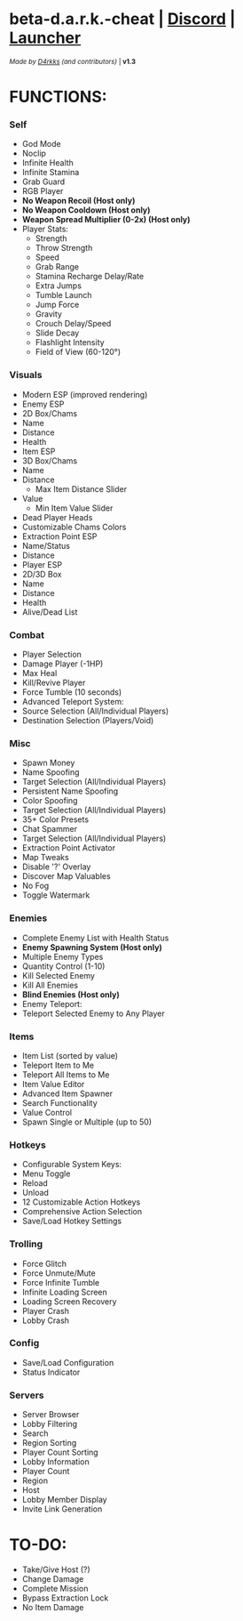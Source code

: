 # beta-d.a.r.k.-cheat | [Discord](https://discord.gg/RAR8D26P4s) | [Launcher](https://github.com/hdunl/DarkInjector/releases/latest)
<sub>*Made by [D4rkks](https://github.com/D4rkks) (and contributors)* | **v1.3**</sub>

# **FUNCTIONS:**

### Self
- God Mode
- Noclip
- Infinite Health
- Infinite Stamina
- Grab Guard
- RGB Player
- **No Weapon Recoil (**Host only**)**
- **No Weapon Cooldown (**Host only**)**
- **Weapon Spread Multiplier (0-2x) (**Host only**)**
- Player Stats:
  - Strength
  - Throw Strength
  - Speed
  - Grab Range
  - Stamina Recharge Delay/Rate
  - Extra Jumps
  - Tumble Launch
  - Jump Force
  - Gravity
  - Crouch Delay/Speed
  - Slide Decay
  - Flashlight Intensity
  - Field of View (60-120°)

### Visuals
- Modern ESP (improved rendering)
- Enemy ESP
 - 2D Box/Chams
 - Name
 - Distance
 - Health
- Item ESP
 - 3D Box/Chams
 - Name
 - Distance
   - Max Item Distance Slider
 - Value
   - Min Item Value Slider
 - Dead Player Heads
- Customizable Chams Colors
- Extraction Point ESP
 - Name/Status
 - Distance
- Player ESP
 - 2D/3D Box
 - Name
 - Distance
 - Health
 - Alive/Dead List

### Combat
- Player Selection
- Damage Player (-1HP)
- Max Heal
- Kill/Revive Player
- Force Tumble (10 seconds)
- Advanced Teleport System:
 - Source Selection (All/Individual Players)
 - Destination Selection (Players/Void)

### Misc
- Spawn Money
- Name Spoofing
 - Target Selection (All/Individual Players)
 - Persistent Name Spoofing
- Color Spoofing
 - Target Selection (All/Individual Players)
 - 35+ Color Presets
- Chat Spammer
 - Target Selection (All/Individual Players)
- Extraction Point Activator
- Map Tweaks
 - Disable '?' Overlay
 - Discover Map Valuables
- No Fog
- Toggle Watermark

### Enemies
- Complete Enemy List with Health Status
- **Enemy Spawning System (**Host only**)**
 - Multiple Enemy Types
 - Quantity Control (1-10)
- Kill Selected Enemy
- Kill All Enemies
- **Blind Enemies (**Host only**)**
- Enemy Teleport:
 - Teleport Selected Enemy to Any Player

### Items
- Item List (sorted by value)
- Teleport Item to Me
- Teleport All Items to Me
- Item Value Editor
- Advanced Item Spawner
 - Search Functionality
 - Value Control
 - Spawn Single or Multiple (up to 50)

### Hotkeys
- Configurable System Keys:
 - Menu Toggle
 - Reload
 - Unload
- 12 Customizable Action Hotkeys
- Comprehensive Action Selection
- Save/Load Hotkey Settings

### Trolling
- Force Glitch
- Force Unmute/Mute
- Force Infinite Tumble
- Infinite Loading Screen
- Loading Screen Recovery
- Player Crash
- Lobby Crash

### Config
- Save/Load Configuration
- Status Indicator

### Servers
- Server Browser
- Lobby Filtering
 - Search
 - Region Sorting
 - Player Count Sorting
- Lobby Information
 - Player Count
 - Region
 - Host
- Lobby Member Display
- Invite Link Generation

# **TO-DO:**
- Take/Give Host (?)
- Change Damage
- Complete Mission
- Bypass Extraction Lock
- No Item Damage
